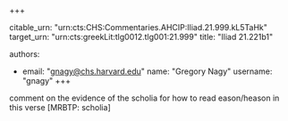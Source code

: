 +++


citable_urn: "urn:cts:CHS:Commentaries.AHCIP:Iliad.21.999.kL5TaHk"
target_urn: "urn:cts:greekLit:tlg0012.tlg001:21.999"
title: "Iliad 21.221b1"

authors:
- email: "gnagy@chs.harvard.edu"
  name: "Gregory Nagy"
  username: "gnagy"
+++

<p>comment on the evidence of the scholia for how to read eason/heason in this verse [MRBTP: scholia]</p>